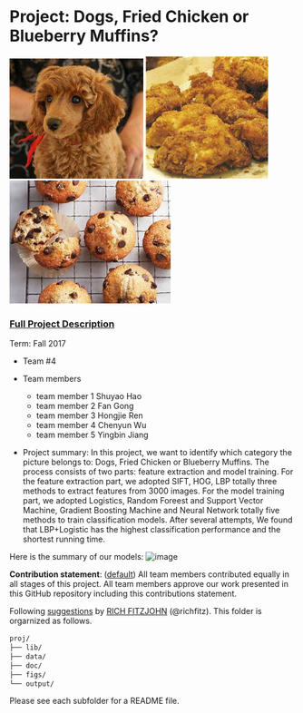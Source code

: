# Project: Dogs, Fried Chicken or Blueberry Muffins?
![image](figs/img_0074.jpg)
![image](figs/img_1282.jpg)
![image](figs/img_0028.jpg)

### [Full Project Description](doc/project3_desc.md)

Term: Fall 2017

+ Team #4
+ Team members
	+ team member 1  Shuyao Hao
	+ team member 2  Fan Gong
	+ team member 3  Hongjie Ren
	+ team member 4  Chenyun Wu
	+ team member 5  Yingbin Jiang

+ Project summary: In this project, we want to identify which category the picture belongs to: Dogs, Fried Chicken or Blueberry Muffins. The process consists of two parts: feature extraction and model training. 
For the feature extraction part, we adopted SIFT, HOG, LBP totally three methods to extract features from 3000 images. 
For the model training part, we adopted Logistics, Random Foreest and Support Vector Machine, Gradient Boosting Machine and Neural Network totally five methods to train classification models. 
After several attempts, We found that LBP+Logistic has the highest classification performance and the shortest running time.

Here is the summary of our models:
![image](figs/)
	
**Contribution statement**: ([default](doc/a_note_on_contributions.md)) All team members contributed equally in all stages of this project. All team members approve our work presented in this GitHub repository including this contributions statement. 

Following [suggestions](http://nicercode.github.io/blog/2013-04-05-projects/) by [RICH FITZJOHN](http://nicercode.github.io/about/#Team) (@richfitz). This folder is orgarnized as follows.

```
proj/
├── lib/
├── data/
├── doc/
├── figs/
└── output/
```

Please see each subfolder for a README file.
